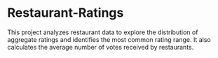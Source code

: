 # Restaurant-Ratings
This project analyzes restaurant data to explore the distribution of aggregate ratings and identifies the most common rating range. It also calculates the average number of votes received by restaurants.
